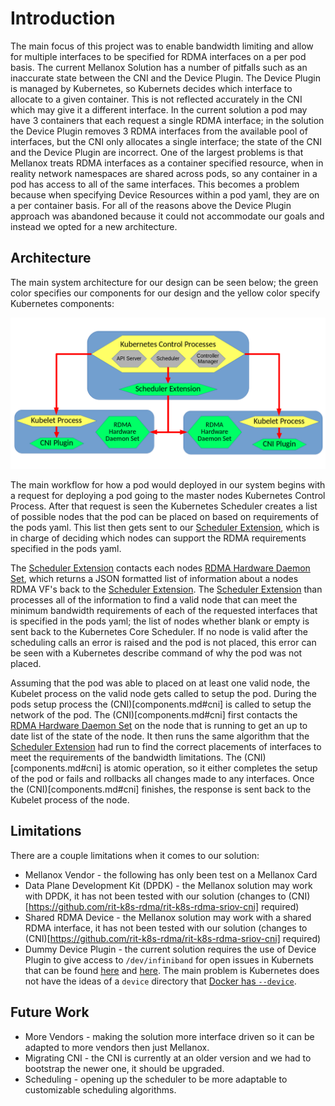 # Introduction

The main focus of this project was to enable bandwidth limiting and allow for multiple interfaces to be specified for RDMA interfaces on a per pod basis. The current Mellanox Solution has a number of pitfalls such as an inaccurate state between the CNI and the Device Plugin. The Device Plugin is managed by Kubernetes, so Kubernets decides which interface to allocate to a given container. This is not reflected accurately in the CNI which may give it a different interface. In the current solution a pod may have 3 containers that each request a single RDMA interface; in the solution the Device Plugin removes 3 RDMA interfaces from the available pool of interfaces, but the CNI only allocates a single interface; the state of the CNI and the Device Plugin are incorrect. One of the largest problems is that Mellanox treats RDMA interfaces as a container specified resource, when in reality network namespaces are shared across pods, so any container in a pod has access to all of the same interfaces. This becomes a problem because when specifying Device Resources within a pod yaml, they are on a per container basis. For all of the reasons above the Device Plugin approach was abandoned because it could not accommodate our goals and instead we opted for a new architecture.

## Architecture

The main system architecture for our design can be seen below; the green color specifies our components for our design and the yellow color specify Kubernetes components:

![Screenshot](assets/architecture.png)

The main workflow for how a pod would deployed in our system begins with a request for deploying a pod going to the master nodes Kubernetes Control Process. After that request is seen the Kubernetes Scheduler creates a list of possible nodes that the pod can be placed on based on requirements of the pods yaml. This list then gets sent to our [Scheduler Extension](components.md#scheduler_extension), which is in charge of deciding which nodes can support the RDMA requirements specified in the pods yaml.

The [Scheduler Extension](components.md#scheduler_extension) contacts each nodes [RDMA Hardware Daemon Set](components.md#rdma_hardware_daemon_set), which returns a JSON formatted list of information about a nodes RDMA VF's back to the [Scheduler Extension](components.md#scheduler_extension). The [Scheduler Extension](components.md#scheduler_extension) than processes all of the information to find a valid node that can meet the minimum bandwidth requirements of each of the requested interfaces that is specified in the pods yaml; the list of nodes whether blank or empty is sent back to the Kubernetes Core Scheduler. If no node is valid after the scheduling calls an error is raised and the pod is not placed, this error can be seen with a Kubernetes describe command of why the pod was not placed.

Assuming that the pod was able to placed on at least one valid node, the Kubelet process on the valid node gets called to setup the pod. During the pods setup process the (CNI)[components.md#cni] is called to setup the network of the pod. The (CNI)[components.md#cni] first contacts the [RDMA Hardware Daemon Set](components.md#rdma_hardware_daemon_set) on the node that is running to get an up to date list of the state of the node. It then runs the same algorithm that the [Scheduler Extension](components.md#scheduler_extension) had run to find the correct placements of interfaces to meet the requirements of the bandwidth limitations. The (CNI)[components.md#cni] is atomic operation, so it either completes the setup of the pod or fails and rollbacks all changes made to any interfaces. Once the (CNI)[components.md#cni] finishes, the response is sent back to the Kubelet process of the node.

## Limitations

There are a couple limitations when it comes to our solution:
- Mellanox Vendor - the following has only been test on a Mellanox Card
- Data Plane Development Kit (DPDK) - the Mellanox solution may work with DPDK, it has not been tested with our solution (changes to (CNI)[https://github.com/rit-k8s-rdma/rit-k8s-rdma-sriov-cni] required)
- Shared RDMA Device - the Mellanox solution may work with a shared RDMA interface, it has not been tested with our solution (changes to (CNI)[https://github.com/rit-k8s-rdma/rit-k8s-rdma-sriov-cni] required)
- Dummy Device Plugin - the current solution requires the use of Device Plugin to give access to `/dev/infiniband` for open issues in Kubernets that can be found [here](https://github.com/kubernetes/kubernetes/issues/5607) and [here](https://github.com/kubernetes/kubernetes/issues/60748). The main problem is Kubernetes does not have the ideas of a `device` directory that [Docker has `--device`](https://docs.docker.com/engine/reference/commandline/run/).

## Future Work
- More Vendors - making the solution more interface driven so it can be adapted to more vendors then just Mellanox.
- Migrating CNI - the CNI is currently at an older version and we had to bootstrap the newer one, it should be upgraded.
- Scheduling - opening up the scheduler to be more adaptable to customizable scheduling algorithms.
